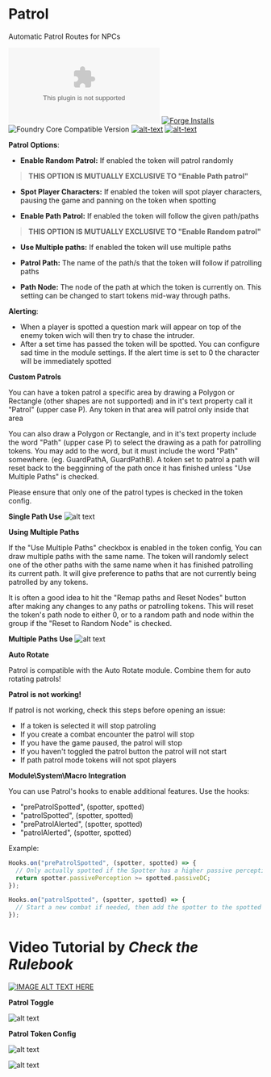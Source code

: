 # Patrol
Automatic Patrol Routes for NPCs

![Latest Release Download Count](https://img.shields.io/github/downloads/theripper93/Patrol/latest/module.zip?color=2b82fc&label=DOWNLOADS&style=for-the-badge) [![Forge Installs](https://img.shields.io/badge/dynamic/json?label=Forge%20Installs&query=package.installs&suffix=%25&url=https%3A%2F%2Fforge-vtt.com%2Fapi%2Fbazaar%2Fpackage%2Fpatrol&colorB=03ff1c&style=for-the-badge)](https://forge-vtt.com/bazaar#package=patrol) ![Foundry Core Compatible Version](https://img.shields.io/badge/dynamic/json.svg?url=https%3A%2F%2Fraw.githubusercontent.com%2Ftheripper93%2FPatrol%2Fmain%2Fmodule.json&label=Foundry%20Version&query=$.compatibleCoreVersion&colorB=orange&style=for-the-badge) [![alt-text](https://img.shields.io/badge/-Patreon-%23ff424d?style=for-the-badge)](https://www.patreon.com/theripper93) [![alt-text](https://img.shields.io/badge/-Discord-%235662f6?style=for-the-badge)](https://discord.gg/F53gBjR97G)

**Patrol Options**:

* **Enable Random Patrol:** If enabled the token will patrol randomly 
> **THIS OPTION IS MUTUALLY EXCLUSIVE TO "Enable Path patrol"**

* **Spot Player Characters:** If enabled the token will spot player characters, pausing the game and panning on the token when spotting

* **Enable Path Patrol:** If enabled the token will follow the given path/paths 
> **THIS OPTION IS MUTUALLY EXCLUSIVE TO "Enable Random patrol"**

* **Use Multiple paths:** If enabled the token will use multiple paths

* **Patrol Path:** The name of the path/s that the token will follow if patrolling paths

* **Path Node:** The node of the path at which the token is currently on. This setting can be changed to start tokens mid-way through paths.

**Alerting**:

* When a player is spotted a question mark will appear on top of the enemy token wich will then try to chase the intruder.
* After a set time has passed the token will be spotted. You can configure sad time in the module settings. If the alert time is set to 0 the character will be immediately spotted

**Custom Patrols**

You can have a token patrol a specific area by drawing a Polygon or Rectangle (other shapes are not supported) and in it's text property call it "Patrol" (upper case P). Any token in that area will patrol only inside that area

You can also draw a Polygon or Rectangle, and in it's text property include the word "Path" (upper case P) to select the drawing as a path for patrolling tokens. You may add to the word, but it must include the word "Path" somewhere. (eg. GuardPathA, GuardPathB). A token set to patrol a path will reset back to the begginning of the path once it has finished unless "Use Multiple Paths" is checked. 

Please ensure that only one of the patrol types is checked in the token config.

**Single Path Use**
![alt text](https://github.com/Vauryx/Patrol/blob/pathPatroller/wiki/Single_Path.gif)

**Using Multiple Paths**

If the "Use Multiple Paths" checkbox is enabled in the token config, You can draw multiple paths with the same name. The token will randomly select one of the other paths with the same name when it has finished patrolling its current path. It will give preference to paths that are not currently being patrolled by any tokens. 

It is often a good idea to hit the "Remap paths and Reset Nodes" button after making any changes to any paths or patrolling tokens. This will reset the token's path node to either 0, or to a random path and node within the group if the "Reset to Random Node" is checked.

**Multiple Paths Use**
![alt text](https://github.com/Vauryx/Patrol/blob/pathPatroller/wiki/Multi_path.gif)

**Auto Rotate**

Patrol is compatible with the Auto Rotate module. Combine them for auto rotating patrols!

**Patrol is not working!**

If patrol is not working, check this steps before opening an issue:

* If a token is selected it will stop patroling
* If you create a combat encounter the patrol will stop
* If you have the game paused, the patrol will stop
* If you haven't toggled the patrol button the patrol will not start
* If path patrol mode tokens will not spot players

**Module\System\Macro Integration**

You can use Patrol's hooks to enable additional features. Use the hooks:
* "prePatrolSpotted", (spotter, spotted)
* "patrolSpotted", (spotter, spotted)
* "prePatrolAlerted", (spotter, spotted)
* "patrolAlerted", (spotter, spotted)

Example:

```js
Hooks.on("prePatrolSpotted", (spotter, spotted) => {
  // Only actually spotted if the Spotter has a higher passive perception than the target's DC
  return spotter.passivePerception >= spotted.passiveDC;
});
```
```js
Hooks.on("patrolSpotted", (spotter, spotted) => {
  // Start a new combat if needed, then add the spotter to the spotted with a surprise round
});
```
# Video Tutorial by *Check the Rulebook*

[![IMAGE ALT TEXT HERE](https://img.youtube.com/vi/Izx441zjtBs/0.jpg)](https://www.youtube.com/watch?v=Izx441zjtBs)

**Patrol Toggle**

![alt text](https://github.com/theripper93/Patrol/raw/main/wiki/patroltoggle.jpg)

**Patrol Token Config**

![alt text](https://github.com/Vauryx/Patrol/blob/pathPatroller/wiki/patrolconfig.jpg)

![alt text](https://github.com/theripper93/Patrol/raw/main/wiki/patrolspot.jpg)
